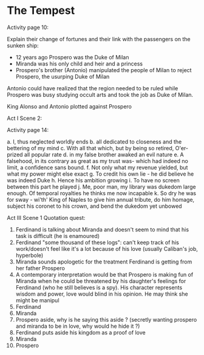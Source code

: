 
# The Tempest 

Activity page 10:

Explain their change of fortunes and their link with the passengers on the sunken ship:

* 12 years ago Prospero was the Duke of Milan
* Miranda was his only child and heir and a princess
* Prospero's brother (Antonio) manipulated the people of Milan to reject Prospero, the usurping Duke of Milan

Antonio could have realized that the region needed to be ruled while Prospero was busy studying occult arts and took the job as Duke of Milan. 

King Alonso and Antonio plotted against Prospero

Act I Scene 2:

Activity page 14:

a. I, thus neglected worldly ends
b. all dedicated to closeness and the bettering of my mind
c. With all that which, but by being so retired, O'er-prized all popular rate
d. in my false brother awaked an evil nature
e. A falsehood, in its contrary as great as my trust was- which had indeed no limit, a confidence sans bound.
f. Not only what my revenue yielded, but what my power might else exact
g. To credit his own lie - he did believe he was indeed Duke
h. Hence his ambition growing
i. To have no screen between this part he played
j. Me, poor man, my library was dukedom large enough. Of temporal royalties he thinks me now incapable
k. So dry he was for sway - wi'th' King of Naples to give him annual tribute, do him homage, subject his coronet to his crown, and bend the dukedom yet unbowed

Act III Scene 1 Quotation quest:

1. Ferdinand is talking about Miranda and doesn't seem to mind that his task is difficult (he is enamoured)
2. Ferdinand "some thousand of these logs": can't keep track of his work/doesn't feel like it's a lot because of his love (usually Caliban's job, hyperbole) 
3. Miranda sounds apologetic for the treatment Ferdinand is getting from her father Prospero
4. A contemporary interpretation would be that Prospero is making fun of Miranda when he could be threatened by his daughter's feelings for Ferdinand (who he still believes is a spy). His character represents wisdom and power, love would blind in his opinion. He may think she might be manipul
5. Ferdinand
6. Miranda
7. Prospero aside, why is he saying this aside ? (secretly wanting prospero and miranda to be in love, why would he hide it ?)
8. Ferdinand puts aside his kingdom as a proof of love
9. Miranda
10. Prospero 

<!--stackedit_data:
eyJoaXN0b3J5IjpbNTY4ODQwNTA2LDEzNTU4NzUyMDUsLTg2OD
g2NTk2MSwxODExNjA0NTQ3LC0yMDczMzY3MTYsMTUwNjI2NjY0
OCwtNTcyODE0ODI2LC0xNjMyMDQ4ODY3LC0xNTAxNjEzMjgwLC
01Njg5MDA2NDBdfQ==
-->